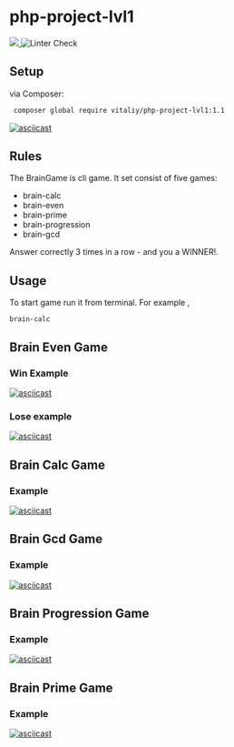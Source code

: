 # php-project-lvl1

<a href="https://codeclimate.com/github/kudrvet/php-project-lvl1/maintainability"><img src="https://api.codeclimate.com/v1/badges/aabb7e38ca0167f2f563/maintainability" />
</a> ![Linter Check](https://github.com/kudrvet/php-project-lvl1/workflows/Linter%20Check/badge.svg?event=push)

## Setup
via Composer:
```sh
 composer global require vitaliy/php-project-lvl1:1.1
 ```
  [![asciicast](https://asciinema.org/a/Hdv11nGpigcos9vGidQ3qJWnj.svg)](https://asciinema.org/a/Hdv11nGpigcos9vGidQ3qJWnj)
## Rules

The BrainGame is cli game. It set consist of five games: 
- brain-calc
- brain-even
- brain-prime
- brain-progression
- brain-gcd

 Answer correctly 3 times in a row - and you a WINNER!.
 
 ## Usage

To start game run it from terminal. 
For example ,

    brain-calc



 
 ## Brain Even Game

 ### Win Example
 [![asciicast](https://asciinema.org/a/04DQW2HmuuJ8Nr8nEZwjsk6qj.svg)](https://asciinema.org/a/04DQW2HmuuJ8Nr8nEZwjsk6qj)
 
 ### Lose example
 [![asciicast](https://asciinema.org/a/66gbfB3wE0snfB0zqXIimaaUr.svg)](https://asciinema.org/a/66gbfB3wE0snfB0zqXIimaaUr)

## Brain Calc Game

### Example

[![asciicast](https://asciinema.org/a/ZNlq4QWKqmKpzg15K29CKToMW.svg)](https://asciinema.org/a/ZNlq4QWKqmKpzg15K29CKToMW)

## Brain Gcd Game

### Example

[![asciicast](https://asciinema.org/a/8Cnps5U0IpUUzlNFupJsrJIr7.svg)](https://asciinema.org/a/8Cnps5U0IpUUzlNFupJsrJIr7)

## Brain Progression Game

### Example

[![asciicast](https://asciinema.org/a/eiRknqhQHkag2kOah4g6QTt96.svg)](https://asciinema.org/a/eiRknqhQHkag2kOah4g6QTt96)

## Brain Prime Game

### Example

[![asciicast](https://asciinema.org/a/Qe1C2ZCQR84ttj6dsBWcw1AEb.svg)](https://asciinema.org/a/Qe1C2ZCQR84ttj6dsBWcw1AEb)

